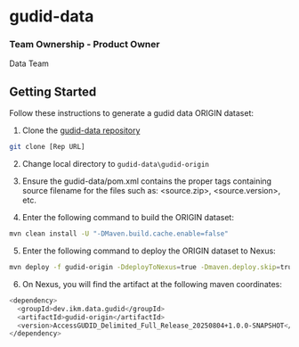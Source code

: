 # gudid-data

### Team Ownership - Product Owner
Data Team

## Getting Started

Follow these instructions to generate a gudid data ORIGIN dataset:

1. Clone the [gudid-data repository](https://github.com/ikmdev/gudid-data)

```bash
git clone [Rep URL]
```

2. Change local directory to `gudid-data\gudid-origin`

3. Ensure the gudid-data/pom.xml contains the proper tags containing source filename for the files such as:
   <source.zip>, <source.version>, etc.

4. Enter the following command to build the ORIGIN dataset:

```bash
mvn clean install -U "-DMaven.build.cache.enable=false"
```

5. Enter the following command to deploy the ORIGIN dataset to Nexus:

```bash
mvn deploy -f gudid-origin -DdeployToNexus=true -Dmaven.deploy.skip=true -Dmaven.build.cache.enabled=false -Ptinkarbuild -DrepositoryId=nexus-snapshot
```

6. On Nexus, you will find the artifact at the following maven coordinates:

```bash
<dependency>
  <groupId>dev.ikm.data.gudid</groupId>
  <artifactId>gudid-origin</artifactId>
  <version>AccessGUDID_Delimited_Full_Release_20250804+1.0.0-SNAPSHOT</version>
</dependency>
```
